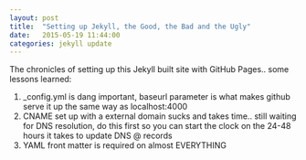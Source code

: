 ```yaml
---
layout: post
title:  "Setting up Jekyll, the Good, the Bad and the Ugly"
date:   2015-05-19 11:44:00
categories: jekyll update
---
```

The chronicles of setting up this Jekyll built site with GitHub Pages.. some lessons learned:

1. _config.yml is dang important, baseurl parameter is what makes github serve it up the same way as localhost:4000
2. CNAME set up with a external domain sucks and takes time.. still waiting for DNS resolution, do this first so you can start the clock on the 24-48 hours it takes to update DNS @ records
3. YAML front matter is required on almost EVERYTHING
